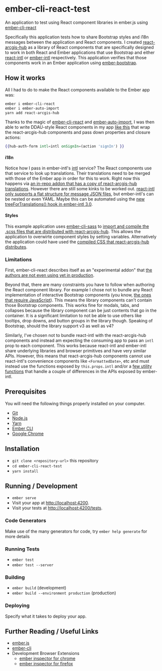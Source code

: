 # ember-cli-react-test

An application to test using React component libraries in ember.js using [ember-cli-react]

Specifically this application tests how to share Bootstrap styles and i18n messages between the  application and React components. I created [react-arcgis-hub](https://github.com/tomwayson/react-arcgis-hub) as a library of React components that are specifically designed to work in both React and Ember applications that use Bootstrap and either [react-intl](https://github.com/yahoo/react-intl) or [ember-intl](https://github.com/ember-intl/ember-intl) respectively. This application verifies that those components work in an Ember application using [ember-bootstrap](https://www.ember-bootstrap.com/).

## How it works
All I had to do to make the React components available to the Ember app was:

```bash
ember i ember-cli-react
ember i ember-auto-import
yarn add react-arcgis-hub
```

Thanks to the magic of [ember-cli-react] and  [ember-auto-import](https://github.com/ef4/ember-auto-import), I was then able to write DDAU-style React components in my app [like this](./app/components/HubAuthForm.jsx) that wrap the react-arcgis-hub components and pass down properties and closure actions:

```hbs
{{hub-auth-form intl=intl onSignIn=(action 'signIn') }}
```

#### i18n

Notice how I pass in ember-intl's [intl](https://github.com/ember-intl/ember-intl/blob/2.x/docs/ember-service-api.md) service? The React components use that service to look up translations. Their translations need to be merged with those of the Ember app in order for this to work. Right now this happens via [an in-repo addon that has a copy of  react-arcgis-hub translations](./lib/ember-react-arcgis-hub/ttranslations). However there are still some kinks to be worked out. [react-intl only supports a flat structure for message JSON files](https://github.com/yahoo/react-intl/issues/207#issuecomment-154176858), but ember-intl's can be nested or even YAML. Maybe this can be automated using the [new treeForTranslations() hook in ember-intl 3.0](https://github.com/ember-intl/ember-intl/blob/master/docs/addon-support.md#advanced-usage-treefortranslations).

#### Styles
This example application uses [ember-cli-sass](https://github.com/aexmachina/ember-cli-sass) to [import and compile the .scss files that are distributed with react-arcgis-hub](./app/styles/app.scss). This allows the application to overwirte component styles by setting variables. Alternatively the application could have used the [compiled CSS that react-arcgis-hub distributes](https://unpkg.com/react-arcgis-hub@0.0.1/dist/css/).

### Limitations

First, ember-cli-react describes itself as an "experimental addon" that [the authors are not even using yet in production](https://github.com/AltSchool/ember-cli-react).

Beyond that, there are many constraints you have to follow when authoring the React component library. For example I chose not to bundle any React implementation of interactive Bootstrap components (you know, [the ones that require JavaScript](https://getbootstrap.com/docs/3.3/javascript/)). This means the library components can't contain those Bootstrap components. This works fine for modals, tabs, and collapses because the library component can be just contents that go in the container. It is a significant limitation to not be able to use others like tooltips, drop downs, and button groups in the library though. Speaking of Bootstrap, should the library support v3 as well as v4?

Similarly, I've chosen not to bundle react-intl with the react-arcgis-hub components and instead am expecting the consuming app to pass an `intl` prop to each component. This works because react-intl and ember-intl share underlying libraries and browser primitives and have very similar APIs. However, this means that react-arcgis-hub components cannot use react-intl's convenience components like `<FormattedDate>`, etc and must instead use the functions exposed by `this.props.intl` and/or a [few utility functions](https://github.com/tomwayson/react-arcgis-hub/blob/3571d335b73b8170b12a0669546ee1bf08043492/src/utils/index.ts) that handle a couple of differences in the APIs exposed by ember-intl.

## Prerequisites

You will need the following things properly installed on your computer.

* [Git](https://git-scm.com/)
* [Node.js](https://nodejs.org/)
* [Yarn](https://yarnpkg.com/)
* [Ember CLI](https://ember-cli.com/)
* [Google Chrome](https://google.com/chrome/)

## Installation

* `git clone <repository-url>` this repository
* `cd ember-cli-react-test`
* `yarn install`

## Running / Development

* `ember serve`
* Visit your app at [http://localhost:4200](http://localhost:4200).
* Visit your tests at [http://localhost:4200/tests](http://localhost:4200/tests).

### Code Generators

Make use of the many generators for code, try `ember help generate` for more details

### Running Tests

* `ember test`
* `ember test --server`

### Building

* `ember build` (development)
* `ember build --environment production` (production)

### Deploying

Specify what it takes to deploy your app.

## Further Reading / Useful Links

* [ember.js](https://emberjs.com/)
* [ember-cli](https://ember-cli.com/)
* Development Browser Extensions
  * [ember inspector for chrome](https://chrome.google.com/webstore/detail/ember-inspector/bmdblncegkenkacieihfhpjfppoconhi)
  * [ember inspector for firefox](https://addons.mozilla.org/en-US/firefox/addon/ember-inspector/)

[ember-cli-react]:https://github.com/AltSchool/ember-cli-react
